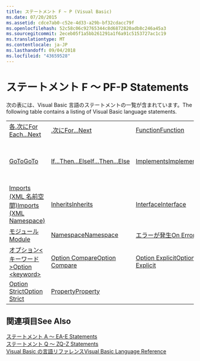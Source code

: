 ```yaml
---
title: ステートメント F ~ P (Visual Basic)
ms.date: 07/20/2015
ms.assetid: cdce7ab0-c52e-4d33-a29b-bf32cdacc79f
ms.openlocfilehash: 52c58c06c92765344c8d6872820adb8c246a45a3
ms.sourcegitcommit: 2eceb05f1a5bb261291a1f6a91c5153727ac1c19
ms.translationtype: MT
ms.contentlocale: ja-JP
ms.lasthandoff: 09/04/2018
ms.locfileid: "43659528"
---
```

# <a name="f-p-statements"></a><span data-ttu-id="4fc0c-102">ステートメント F ～ P</span><span class="sxs-lookup"><span data-stu-id="4fc0c-102">F-P Statements</span></span>
<span data-ttu-id="4fc0c-103">次の表には、Visual Basic 言語のステートメントの一覧が含まれています。</span><span class="sxs-lookup"><span data-stu-id="4fc0c-103">The following table contains a listing of Visual Basic language statements.</span></span>  
  
|||||  
|---|---|---|---|  
|[<span data-ttu-id="4fc0c-104">各.次に</span><span class="sxs-lookup"><span data-stu-id="4fc0c-104">For Each...Next</span></span>](../../../visual-basic/language-reference/statements/for-each-next-statement.md)|[<span data-ttu-id="4fc0c-105">.次に</span><span class="sxs-lookup"><span data-stu-id="4fc0c-105">For...Next</span></span>](../../../visual-basic/language-reference/statements/for-next-statement.md)|[<span data-ttu-id="4fc0c-106">Function</span><span class="sxs-lookup"><span data-stu-id="4fc0c-106">Function</span></span>](../../../visual-basic/language-reference/statements/function-statement.md)|[<span data-ttu-id="4fc0c-107">Get</span><span class="sxs-lookup"><span data-stu-id="4fc0c-107">Get</span></span>](../../../visual-basic/language-reference/statements/get-statement.md)|  
|[<span data-ttu-id="4fc0c-108">GoTo</span><span class="sxs-lookup"><span data-stu-id="4fc0c-108">GoTo</span></span>](../../../visual-basic/language-reference/statements/goto-statement.md)|[<span data-ttu-id="4fc0c-109">If...Then...Else</span><span class="sxs-lookup"><span data-stu-id="4fc0c-109">If...Then...Else</span></span>](../../../visual-basic/language-reference/statements/if-then-else-statement.md)|[<span data-ttu-id="4fc0c-110">Implements</span><span class="sxs-lookup"><span data-stu-id="4fc0c-110">Implements</span></span>](../../../visual-basic/language-reference/statements/implements-statement.md)|[<span data-ttu-id="4fc0c-111">Imports (.NET 名前空間と型)</span><span class="sxs-lookup"><span data-stu-id="4fc0c-111">Imports (.NET Namespace and Type)</span></span>](../../../visual-basic/language-reference/statements/imports-statement-net-namespace-and-type.md)|  
|[<span data-ttu-id="4fc0c-112">Imports (XML 名前空間)</span><span class="sxs-lookup"><span data-stu-id="4fc0c-112">Imports (XML Namespace)</span></span>](../../../visual-basic/language-reference/statements/imports-statement-xml-namespace.md)|[<span data-ttu-id="4fc0c-113">Inherits</span><span class="sxs-lookup"><span data-stu-id="4fc0c-113">Inherits</span></span>](../../../visual-basic/language-reference/statements/inherits-statement.md)|[<span data-ttu-id="4fc0c-114">Interface</span><span class="sxs-lookup"><span data-stu-id="4fc0c-114">Interface</span></span>](../../../visual-basic/language-reference/statements/interface-statement.md)|[<span data-ttu-id="4fc0c-115">Mid</span><span class="sxs-lookup"><span data-stu-id="4fc0c-115">Mid</span></span>](../../../visual-basic/language-reference/statements/mid-statement.md)|  
|[<span data-ttu-id="4fc0c-116">モジュール</span><span class="sxs-lookup"><span data-stu-id="4fc0c-116">Module</span></span>](../../../visual-basic/language-reference/statements/module-statement.md)|[<span data-ttu-id="4fc0c-117">Namespace</span><span class="sxs-lookup"><span data-stu-id="4fc0c-117">Namespace</span></span>](../../../visual-basic/language-reference/statements/namespace-statement.md)|[<span data-ttu-id="4fc0c-118">エラーが発生</span><span class="sxs-lookup"><span data-stu-id="4fc0c-118">On Error</span></span>](../../../visual-basic/language-reference/statements/on-error-statement.md)|[<span data-ttu-id="4fc0c-119">Operator</span><span class="sxs-lookup"><span data-stu-id="4fc0c-119">Operator</span></span>](../../../visual-basic/language-reference/statements/operator-statement.md)|  
|[<span data-ttu-id="4fc0c-120">オプション\<キーワード ></span><span class="sxs-lookup"><span data-stu-id="4fc0c-120">Option \<keyword></span></span>](../../../visual-basic/language-reference/statements/option-keyword-statement.md)|[<span data-ttu-id="4fc0c-121">Option Compare</span><span class="sxs-lookup"><span data-stu-id="4fc0c-121">Option Compare</span></span>](../../../visual-basic/language-reference/statements/option-compare-statement.md)|[<span data-ttu-id="4fc0c-122">Option Explicit</span><span class="sxs-lookup"><span data-stu-id="4fc0c-122">Option Explicit</span></span>](../../../visual-basic/language-reference/statements/option-explicit-statement.md)|[<span data-ttu-id="4fc0c-123">Option Infer</span><span class="sxs-lookup"><span data-stu-id="4fc0c-123">Option Infer</span></span>](../../../visual-basic/language-reference/statements/option-infer-statement.md)|  
|[<span data-ttu-id="4fc0c-124">Option Strict</span><span class="sxs-lookup"><span data-stu-id="4fc0c-124">Option Strict</span></span>](../../../visual-basic/language-reference/statements/option-strict-statement.md)|[<span data-ttu-id="4fc0c-125">Property</span><span class="sxs-lookup"><span data-stu-id="4fc0c-125">Property</span></span>](../../../visual-basic/language-reference/statements/property-statement.md)|||  
  
## <a name="see-also"></a><span data-ttu-id="4fc0c-126">関連項目</span><span class="sxs-lookup"><span data-stu-id="4fc0c-126">See Also</span></span>  
 [<span data-ttu-id="4fc0c-127">ステートメント A ～ E</span><span class="sxs-lookup"><span data-stu-id="4fc0c-127">A-E Statements</span></span>](../../../visual-basic/language-reference/statements/a-e-statements.md)  
 [<span data-ttu-id="4fc0c-128">ステートメント Q ～ Z</span><span class="sxs-lookup"><span data-stu-id="4fc0c-128">Q-Z Statements</span></span>](../../../visual-basic/language-reference/statements/q-z-statements.md)  
 [<span data-ttu-id="4fc0c-129">Visual Basic の言語リファレンス</span><span class="sxs-lookup"><span data-stu-id="4fc0c-129">Visual Basic Language Reference</span></span>](../../../visual-basic/language-reference/index.md)
